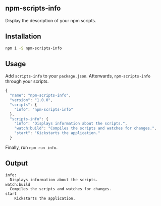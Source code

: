## npm-scripts-info
Display the description of your npm scripts.

## Installation
```bash
npm i -S npm-scripts-info
```

## Usage
Add `scripts-info` to your `package.json`. Afterwards, `npm-scripts-info` through your scripts.
```js
{
  "name": "npm-scripts-info",
  "version": "1.0.0",
  "scripts": {
  	"info": "npm-scripts-info"
  },
  "scripts-info": {
  	"info": "Displays information about the scripts.",
  	"watch:build": "Compiles the scripts and watches for changes.",
  	"start": "Kickstarts the application."
  }
```
Finally, run `npm run info`.

## Output
```bash
info:
  Displays information about the scripts.
watch:build
  Compiles the scripts and watches for changes.
start
	Kickstarts the application.
```